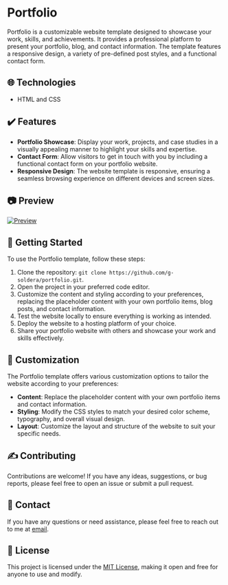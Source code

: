 # Portfolio

Portfolio is a customizable website template designed to showcase your work, skills, and achievements. It provides a professional platform to present your portfolio, blog, and contact information. The template features a responsive design, a variety of pre-defined post styles, and a functional contact form.

## 🌐 Technologies

- HTML and CSS

## ✔️ Features

- **Portfolio Showcase**: Display your work, projects, and case studies in a visually appealing manner to highlight your skills and expertise.
- **Contact Form**: Allow visitors to get in touch with you by including a functional contact form on your portfolio website.
- **Responsive Design**: The website template is responsive, ensuring a seamless browsing experience on different devices and screen sizes.

## 📷 Preview

[![Preview](https://media.discordapp.net/attachments/1109870440945565726/1109898222190735381/header.png
)](https://gsoldera.dev)

## 📃 Getting Started

To use the Portfolio template, follow these steps:

1. Clone the repository: `git clone https://github.com/g-soldera/portfolio.git`.
2. Open the project in your preferred code editor.
3. Customize the content and styling according to your preferences, replacing the placeholder content with your own portfolio items, blog posts, and contact information.
4. Test the website locally to ensure everything is working as intended.
5. Deploy the website to a hosting platform of your choice.
6. Share your portfolio website with others and showcase your work and skills effectively.

## 🎨 Customization

The Portfolio template offers various customization options to tailor the website according to your preferences:

- **Content**: Replace the placeholder content with your own portfolio items and contact information.
- **Styling**: Modify the CSS styles to match your desired color scheme, typography, and overall visual design.
- **Layout**: Customize the layout and structure of the website to suit your specific needs.

## ✍️ Contributing

Contributions are welcome! If you have any ideas, suggestions, or bug reports, please feel free to open an issue or submit a pull request.

## 📇 Contact

If you have any questions or need assistance, please feel free to reach out to me at [email](mailto:gustavo.soldera@gmail.com).

## 🪪 License

This project is licensed under the [MIT License](https://opensource.org/licenses/MIT), making it open and free for anyone to use and modify.

